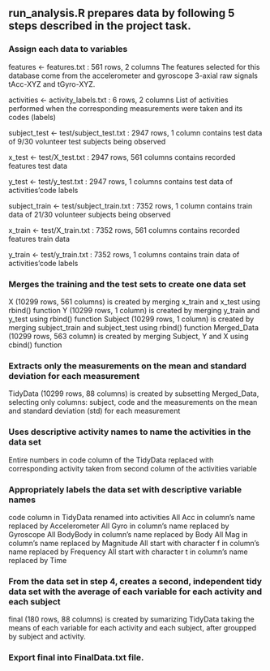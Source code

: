 ## run_analysis.R prepares data by following 5 steps described in the project task.

### Assign each data to variables
features <- features.txt : 561 rows, 2 columns
The features selected for this database come from the accelerometer and gyroscope 3-axial raw signals tAcc-XYZ and tGyro-XYZ.

activities <- activity_labels.txt : 6 rows, 2 columns
List of activities performed when the corresponding measurements were taken and its codes (labels)

subject_test <- test/subject_test.txt : 2947 rows, 1 column
contains test data of 9/30 volunteer test subjects being observed

x_test <- test/X_test.txt : 2947 rows, 561 columns
contains recorded features test data

y_test <- test/y_test.txt : 2947 rows, 1 columns
contains test data of activities’code labels

subject_train <- test/subject_train.txt : 7352 rows, 1 column
contains train data of 21/30 volunteer subjects being observed

x_train <- test/X_train.txt : 7352 rows, 561 columns
contains recorded features train data

y_train <- test/y_train.txt : 7352 rows, 1 columns
contains train data of activities’code labels

### Merges the training and the test sets to create one data set
X (10299 rows, 561 columns) is created by merging x_train and x_test using rbind() function
Y (10299 rows, 1 column) is created by merging y_train and y_test using rbind() function
Subject (10299 rows, 1 column) is created by merging subject_train and subject_test using rbind() function
Merged_Data (10299 rows, 563 column) is created by merging Subject, Y and X using cbind() function

### Extracts only the measurements on the mean and standard deviation for each measurement
TidyData (10299 rows, 88 columns) is created by subsetting Merged_Data, selecting only columns: subject, code and the measurements on the mean and standard deviation (std) for each measurement

### Uses descriptive activity names to name the activities in the data set
Entire numbers in code column of the TidyData replaced with corresponding activity taken from second column of the activities variable

### Appropriately labels the data set with descriptive variable names
code column in TidyData renamed into activities
All Acc in column’s name replaced by Accelerometer
All Gyro in column’s name replaced by Gyroscope
All BodyBody in column’s name replaced by Body
All Mag in column’s name replaced by Magnitude
All start with character f in column’s name replaced by Frequency
All start with character t in column’s name replaced by Time

### From the data set in step 4, creates a second, independent tidy data set with the average of each variable for each activity and each subject
final (180 rows, 88 columns) is created by sumarizing TidyData taking the means of each variable for each activity and each subject, after groupped by subject and activity.
### Export final into FinalData.txt file.
